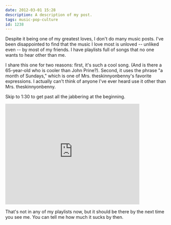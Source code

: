 ```yaml
---
date: 2012-03-01 15:28
description: A description of my post.
tags: music-pop-culture
id: 1238
---
```

Despite it being one of my greatest loves, I don't do many music posts.  I've been disappointed to find that the music I love most is unloved -- unliked even -- by most of my friends.  I have playlists full of songs that no one wants to hear other than me.

I share this one for two reasons:  first, it's such a cool song.  (And is there a 65-year-old who is cooler than John Prine?).  Second, it uses the phrase "a month of Sundays," which is one of Mrs. theskinnyonbenny's favorite expressions.  I actually can't think of anyone I've ever heard use it other than Mrs. theskinnyonbenny.

Skip to 1:30 to get past all the jabbering at the beginning.

<iframe width="420" height="315" src="http://www.youtube.com/embed/F5axlwCBXC8" frameborder="0" allowfullscreen></iframe>

That's not in any of my playlists now, but it should be there by the next time you see me.  You can tell me how much it sucks by then.